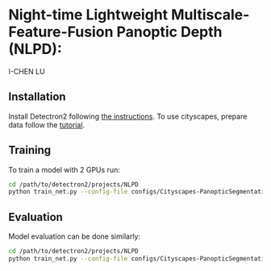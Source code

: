 # Night-time Lightweight Multiscale-Feature-Fusion Panoptic Depth (NLPD): 

I-CHEN LU


## Installation
Install Detectron2 following [the instructions](https://detectron2.readthedocs.io/tutorials/install.html).
To use cityscapes, prepare data follow the [tutorial](https://detectron2.readthedocs.io/tutorials/builtin_datasets.html#expected-dataset-structure-for-cityscapes).

## Training

To train a model with 2 GPUs run:
```bash
cd /path/to/detectron2/projects/NLPD
python train_net.py --config-file configs/Cityscapes-PanopticSegmentation/panoptic_lmffnet_R_52_os16_mg124_poly_90k_bs32_crop_512_1024_dsconv.yaml --num-gpus 2
```

## Evaluation

Model evaluation can be done similarly:
```bash
cd /path/to/detectron2/projects/NLPD
python train_net.py --config-file configs/Cityscapes-PanopticSegmentation/panoptic_lmffnet_R_52_os16_mg124_poly_90k_bs32_crop_512_1024_dsconv.yaml --eval-only MODEL.WEIGHTS /path/to/model_checkpoint
```
